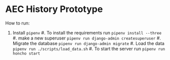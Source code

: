 AEC History Prototype
=====================

How to run:

1. Install `pipenv`
#. To install the requirements run `pipenv install --three`
#. make a new superuser `pipenv run django-admin createsuperuser`
#. Migrate the database `pipenv run django-admin migrate`
#. Load the data `pipenv run ./scripts/load_data.sh`
#. To start the server run `pipenv run honcho start`
